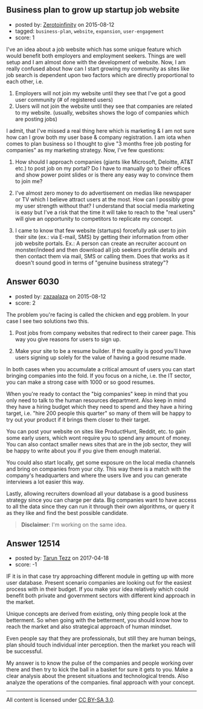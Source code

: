 ## Business plan to grow up startup job website

- posted by: [Zerotoinfinity](https://stackexchange.com/users/113237/zerotoinfinity) on 2015-08-12
- tagged: `business-plan`, `website`, `expansion`, `user-engagement`
- score: 1

I've an idea about a job website which has some unique feature which would benefit both employers and employment seekers. Things are well setup and I am almost done with the development of website. 
Now, I am really confused about how can I start growing my community as sites like job search is dependent upon two factors which are directly proportional to each other, i.e.

 1. Employers will not join my website until they see that I've got a good user community (# of registered users)
 2. Users will not join the website until they see that companies are related to my website. (usually, websites shows the logo of companies which are posting jobs)

I admit, that I've missed a real thing here which is marketing & I am not sure how can I grow both my user base & company registration. I am iota when comes to plan business so I thought to give "3 months free job posting for companies" as my marketing strategy. Now, I've few questions:

 1. How should I approach companies (giants like Microsoft, Deloitte, AT&T etc.) to post job on my portal? Do I have to manually go to their offices and show power point slides or is there any easy way to convince them to join me?

 2. I've almost zero money to do advertisement on medias like newspaper or TV which I believe attract users at the most. How can I possibly grow my user strength without that? I understand that social media marketing is easy but I've a risk that the time it will take to reach to the "real users" will give an opportunity to competitors to replicate my concept. 

 3. I came to know that few website (startups) forcefully ask user to join their site (ex.: via E-mail, SMS) by getting their information from other job website portals.  Ex.: A person can create an recruiter account on monster/indeed and then download all job seekers profile details and then contact them via mail, SMS or calling them. Does that works as it doesn't sound good in terms of "genuine business strategy"? 



## Answer 6030

- posted by: [zazaalaza](https://stackexchange.com/users/4672194/zazaalaza) on 2015-08-12
- score: 2

The problem you're facing is called the chicken and egg problem. In your case I see two solutions two this.

 1. Post jobs from company websites that redirect to their career page. This way you give reasons for users to sign up.

 2. Make your site to be a resume builder. If the quality is good you'll have users signing up solely for the value of having a good resume made.

In both cases when you accumulate a critical amount of users you can start bringing companies into the fold. If you focus on a niche, i.e. the IT sector, you can make a strong case with 1000 or so good resumes.

When you're ready to contact the "big companies" keep in mind that you only need to talk to the human resources department. Also keep in mind they have a hiring budget which they need to spend and they have a hiring target, i.e. "hire 200 people this quarter" so many of them will be happy to try out your product if it brings them closer to their target.

You can post your website on sites like ProductHunt, Reddit, etc. to gain some early users, which wont require you to spend any amount of money. You can also contact smaller news sites that are in the job sector, they will be happy to write about you if you give them enough material.

You could also start locally, get some exposure on the local media channels and bring on companies from your city. This way there is a match with the company's headquarters and where the users live and you can generate interviews a lot easier this way.

Lastly, allowing recruiters download all your database is a good business strategy since you can charge per data. Big companies want to have access to all the data since they can run it through their own algorithms, or query it as they like and find the best possible candidate.


> **Disclaimer**: I'm working on the same idea.


## Answer 12514

- posted by: [Tarun Tezz](https://stackexchange.com/users/10712784/tarun-tezz) on 2017-04-18
- score: -1

IF it is in that case try approaching different module in getting up with more user database. Present scenario companies are looking out for the easiest process with in their budget. If you make your idea relatively which could  benefit both private and government sectors with different kind approach in the market. 

Unique concepts are derived from existing, only thing people look at the betterment. So when going with the betterment, you should know how to reach the market and also strategical approach of human mindset. 

Even people say that they are professionals, but still they are human beings, plan should touch individual inter perception. then the market you reach will be successful.

My answer is to know the pulse of the companies and people working over there and then try to kick the ball in a basket for sure it gets to you. Make a clear analysis about the present situations and technological trends. Also analyze the operations of the companies. final approach with your concept.





---

All content is licensed under [CC BY-SA 3.0](https://creativecommons.org/licenses/by-sa/3.0/).
